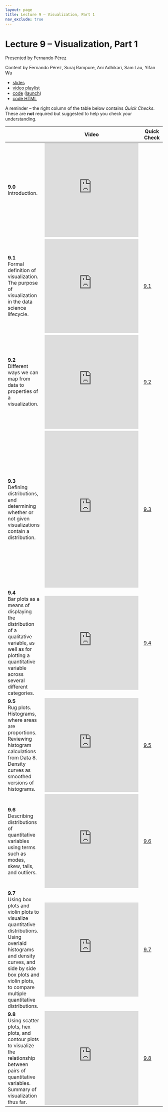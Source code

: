 ```yaml
---
layout: page
title: Lecture 9 – Visualization, Part 1
nav_exclude: true
---
```


# Lecture 9 – Visualization, Part 1

Presented by Fernando Pérez

Content by Fernando Pérez, Suraj Rampure, Ani Adhikari, Sam Lau, Yifan Wu

- [slides](https://docs.google.com/presentation/d/1r1zyItUSM7mmoF26-sPrVIg_m21BCx0TMVetdaSLtdQ/edit)
- [video playlist](https://www.youtube.com/playlist?list=PLQCcNQgUcDfpopjZVuLlvwriC_mABCfYi)
- [code](https://github.com/DS-100/su21/tree/main/lec/lec09) ([launch](https://data100.datahub.berkeley.edu/hub/user-redirect/git-sync?repo=https://github.com/DS-100/su21&subPath=lec/lec09/&branch=main))
- [code HTML](../../resources/assets/lectures/lec09/lec09.html)

A reminder – the right column of the table below contains _Quick Checks_. These are **not** required but suggested to help you check your understanding.

<table>
<colgroup>
<col style="width: 25%" />
<col style="width: 25%" />
<col style="width: 25%" />
</colgroup>
<thead>
<tr class="header">
<th></th>
<th>Video</th>
<th>Quick Check</th>
</tr>
</thead>
<tbody>
<tr>
<td><strong>9.0</strong> <br>Introduction.</td>
<td><iframe width="300" height="300" height src="https://youtube.com/embed/_Ty_lnBWiZs" frameborder="0" allow="accelerometer; autoplay; encrypted-media; gyroscope; picture-in-picture" allowfullscreen></iframe></td>
<td></td>
</tr>
<tr>
<td><strong>9.1</strong> <br>Formal definition of visualization. The purpose of visualization in the data science lifecycle.</td>
<td><iframe width="300" height="300" height src="https://youtube.com/embed/jJEEYES-Drw" frameborder="0" allow="accelerometer; autoplay; encrypted-media; gyroscope; picture-in-picture" allowfullscreen></iframe></td>
<td><a href="https://docs.google.com/forms/d/e/1FAIpQLSepkekJbWvZuZ-aUCSR-dthFEWV8E37gbRUPWnwvvfk5WYLFQ/viewform?usp=sf_link" target="\_blank">9.1</a></td>
</tr>
<tr>
<td><strong>9.2</strong> <br>Different ways we can map from data to properties of a visualization.</td>
<td><iframe width="300" height="300" height src="https://youtube.com/embed/6cly3iD2B64" frameborder="0" allow="accelerometer; autoplay; encrypted-media; gyroscope; picture-in-picture" allowfullscreen></iframe></td>
<td><a href="https://docs.google.com/forms/d/e/1FAIpQLSdWHGC4em0i_i_tL-3YCurymhEntQYPCFYe-5HMihnvR7SOiQ/viewform?usp=sf_link" target="\_blank">9.2</a></td>
</tr>
<tr>
<td><strong>9.3</strong> <br>Defining distributions, and determining whether or not given visualizations contain a distribution.</td>
<td><iframe width="300" height="500" height src="https://youtube.com/embed/7DaEWbSdBd4" frameborder="0" allow="accelerometer; autoplay; encrypted-media; gyroscope; picture-in-picture" allowfullscreen></iframe></td>
<td><a href="https://docs.google.com/forms/d/e/1FAIpQLSf-ARbF5oSVP6544DRUJQKclLCap9xcIx6cB_pJ0Po7e57jIA/viewform?usp=sf_link" target="\_blank">9.3</a></td>
</tr>
<tr>
<td><strong>9.4</strong> <br>Bar plots as a means of displaying the distribution of a qualitative variable, as well as for plotting a quantitative variable across several different categories.</td>
<td><iframe width="300" height="300" height src="https://youtube.com/embed/-uclH1gmwuE" frameborder="0" allow="accelerometer; autoplay; encrypted-media; gyroscope; picture-in-picture" allowfullscreen></iframe></td>
<td><a href="https://docs.google.com/forms/d/e/1FAIpQLSdxt72F5QDqvzVeC8IZ4IQjXFweZz8np6wgzoDBJJV6TS1Cag/viewform?usp=sf_link" target="\_blank">9.4</a></td>
</tr>
<tr>
<td><strong>9.5</strong> <br>Rug plots. Histograms, where areas are proportions. Reviewing histogram calculations from Data 8. Density curves as smoothed versions of histograms.</td>
<td><iframe width="300" height="300" height src="https://youtube.com/embed/j2cGxJTXask" frameborder="0" allow="accelerometer; autoplay; encrypted-media; gyroscope; picture-in-picture" allowfullscreen></iframe></td>
<td><a href="https://docs.google.com/forms/d/e/1FAIpQLScNFx_9Th9d1Ho3jxsOrJ16qQQ3DjxtLo4Agm21aEj8TKDZlw/viewform?usp=sf_link" target="\_blank">9.5</a></td>
</tr>
<tr>
<td><strong>9.6</strong> <br>Describing distributions of quantitative variables using terms such as modes, skew, tails, and outliers.</td>
<td><iframe width="300" height="300" height src="https://youtube.com/embed/XyVFj_ckvFg" frameborder="0" allow="accelerometer; autoplay; encrypted-media; gyroscope; picture-in-picture" allowfullscreen></iframe></td>
<td><a href="https://docs.google.com/forms/d/e/1FAIpQLSfQN6qNCOHixf2U2B2qgYtw5orI05KraQ61eQlqoY2CsvVZ1A/viewform?usp=sf_link" target="\_blank">9.6</a></td>
</tr>
<tr>
<td><strong>9.7</strong> <br>Using box plots and violin plots to visualize quantitative distributions. Using overlaid histograms and density curves, and side by side box plots and violin plots, to compare multiple quantitative distributions.</td>
<td><iframe width="300" height="300" height src="https://youtube.com/embed/oGHNoTcJy6M" frameborder="0" allow="accelerometer; autoplay; encrypted-media; gyroscope; picture-in-picture" allowfullscreen></iframe></td>
<td><a href="https://docs.google.com/forms/d/e/1FAIpQLSc24n1fpVNy6E6IzjWSnFzu6Cj9qhGyvZ6zPgYKUQNEOcEA4g/viewform?usp=sf_link" target="\_blank">9.7</a></td>
</tr>
<tr>
<td><strong>9.8</strong> <br>Using scatter plots, hex plots, and contour plots to visualize the relationship between pairs of quantitative variables. Summary of visualization thus far.</td>
<td><iframe width="300" height="300" height src="https://youtube.com/embed/s-dRmP_8zd0" frameborder="0" allow="accelerometer; autoplay; encrypted-media; gyroscope; picture-in-picture" allowfullscreen></iframe></td>
<td><a href="https://docs.google.com/forms/d/e/1FAIpQLScbJ8CX6Bsot7mbhFVdRQ6hDhvQwfW-xNMHd2QapFX_w4y-8A/viewform?usp=sf_link" target="\_blank">9.8</a></td>
</tr>
